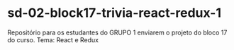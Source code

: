 # sd-02-block17-trivia-react-redux-1
Repositório para os estudantes do GRUPO 1 enviarem o projeto do bloco 17 do curso. Tema: React e Redux
